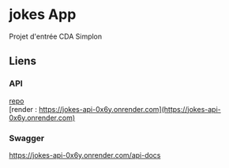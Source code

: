 # jokes App
Projet d'entrée CDA Simplon

## Liens

### API
[repo](https://github.com/augustinfloren/jokes-api) \
[render : https://jokes-api-0x6y.onrender.com](https://jokes-api-0x6y.onrender.com)

### Swagger
https://jokes-api-0x6y.onrender.com/api-docs
